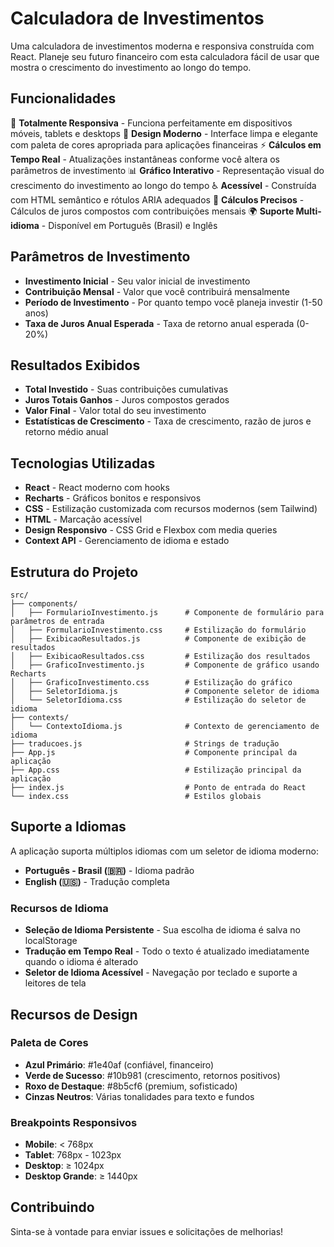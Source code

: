 # Calculadora de Investimentos

Uma calculadora de investimentos moderna e responsiva construída com React. Planeje seu futuro financeiro com esta calculadora fácil de usar que mostra o crescimento do investimento ao longo do tempo.

## Funcionalidades

📱 **Totalmente Responsiva** - Funciona perfeitamente em dispositivos móveis, tablets e desktops
🎨 **Design Moderno** - Interface limpa e elegante com paleta de cores apropriada para aplicações financeiras
⚡ **Cálculos em Tempo Real** - Atualizações instantâneas conforme você altera os parâmetros de investimento
📊 **Gráfico Interativo** - Representação visual do crescimento do investimento ao longo do tempo
♿ **Acessível** - Construída com HTML semântico e rótulos ARIA adequados
🔢 **Cálculos Precisos** - Cálculos de juros compostos com contribuições mensais
🌍 **Suporte Multi-idioma** - Disponível em Português (Brasil) e Inglês

## Parâmetros de Investimento

- **Investimento Inicial** - Seu valor inicial de investimento
- **Contribuição Mensal** - Valor que você contribuirá mensalmente
- **Período de Investimento** - Por quanto tempo você planeja investir (1-50 anos)
- **Taxa de Juros Anual Esperada** - Taxa de retorno anual esperada (0-20%)

## Resultados Exibidos

- **Total Investido** - Suas contribuições cumulativas
- **Juros Totais Ganhos** - Juros compostos gerados
- **Valor Final** - Valor total do seu investimento
- **Estatísticas de Crescimento** - Taxa de crescimento, razão de juros e retorno médio anual

## Tecnologias Utilizadas

- **React** - React moderno com hooks
- **Recharts** - Gráficos bonitos e responsivos
- **CSS** - Estilização customizada com recursos modernos (sem Tailwind)
- **HTML** - Marcação acessível
- **Design Responsivo** - CSS Grid e Flexbox com media queries
- **Context API** - Gerenciamento de idioma e estado

## Estrutura do Projeto

```
src/
├── components/
│   ├── FormularioInvestimento.js      # Componente de formulário para parâmetros de entrada
│   ├── FormularioInvestimento.css     # Estilização do formulário
│   ├── ExibicaoResultados.js          # Componente de exibição de resultados
│   ├── ExibicaoResultados.css         # Estilização dos resultados
│   ├── GraficoInvestimento.js         # Componente de gráfico usando Recharts
│   ├── GraficoInvestimento.css        # Estilização do gráfico
│   ├── SeletorIdioma.js               # Componente seletor de idioma
│   └── SeletorIdioma.css              # Estilização do seletor de idioma
├── contexts/
│   └── ContextoIdioma.js              # Contexto de gerenciamento de idioma
├── traducoes.js                       # Strings de tradução
├── App.js                             # Componente principal da aplicação
├── App.css                            # Estilização principal da aplicação
├── index.js                           # Ponto de entrada do React
└── index.css                          # Estilos globais
```

## Suporte a Idiomas

A aplicação suporta múltiplos idiomas com um seletor de idioma moderno:

- **Português - Brasil (🇧🇷)** - Idioma padrão
- **English (🇺🇸)** - Tradução completa

### Recursos de Idioma

- **Seleção de Idioma Persistente** - Sua escolha de idioma é salva no localStorage
- **Tradução em Tempo Real** - Todo o texto é atualizado imediatamente quando o idioma é alterado
- **Seletor de Idioma Acessível** - Navegação por teclado e suporte a leitores de tela

## Recursos de Design

### Paleta de Cores
- **Azul Primário**: #1e40af (confiável, financeiro)
- **Verde de Sucesso**: #10b981 (crescimento, retornos positivos)
- **Roxo de Destaque**: #8b5cf6 (premium, sofisticado)
- **Cinzas Neutros**: Várias tonalidades para texto e fundos

### Breakpoints Responsivos
- **Mobile**: < 768px
- **Tablet**: 768px - 1023px
- **Desktop**: ≥ 1024px
- **Desktop Grande**: ≥ 1440px

## Contribuindo

Sinta-se à vontade para enviar issues e solicitações de melhorias!
